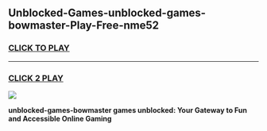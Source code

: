
## Unblocked-Games-unblocked-games-bowmaster-Play-Free-nme52
<h3>
<a href="https://premium76.site?title=unblocked-games-bowmaster&ref=18A">CLICK TO PLAY</a></h3>
<hr>

<h3>
<a href="https://premium76.site?title=unblocked-games-bowmaster&ref=18A">CLICK 2 PLAY</a>
  
</h3>

<a href="https://premium76.site?title=unblocked-games-bowmaster&ref=18A"><img src="https://clearcache.store/games.png"></a>


**unblocked-games-bowmaster games unblocked: Your Gateway to Fun and Accessible Online Gaming**
